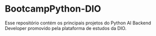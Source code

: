 # BootcampPython-DIO
Esse repositório contém os principais projetos do Python AI Backend Developer promovido pela plataforma de estudos da DIO.
